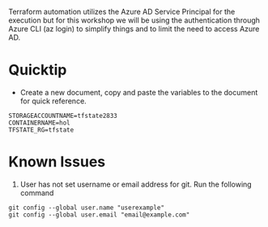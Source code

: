 Terraform automation utilizes the Azure AD Service Principal for the execution but for this workshop we will be using the authentication through Azure CLI (az login) to simplify things and to limit the need to access Azure AD.

# Quicktip
- Create a new document, copy and paste the variables to the document for quick reference.

```
STORAGEACCOUNTNAME=tfstate2833
CONTAINERNAME=hol
TFSTATE_RG=tfstate
```

# Known Issues
1. User has not set username or email address for git.  Run the following command
```
git config --global user.name "userexample"
git config --global user.email "email@example.com"
```